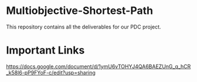 # Multiobjective-Shortest-Path
This repository contains all the deliverables for our PDC project.

# Important Links
https://docs.google.com/document/d/1ymU6vTOHYJ4QA6BAEZUnG_q_hCR_k58l6-pP9FYoF-c/edit?usp=sharing

